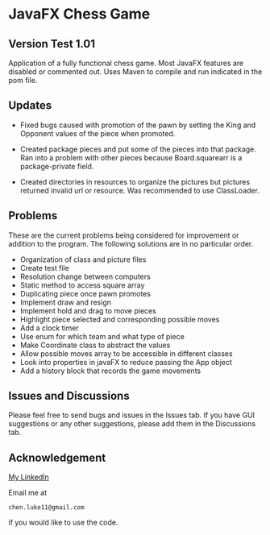 # JavaFX Chess Game

## Version Test 1.01

Application of a fully functional chess game. Most JavaFX features are disabled or commented out. 
Uses Maven to compile and run indicated in the pom file. 

## Updates

* Fixed bugs caused with promotion of the pawn by setting the King and Opponent values of the piece when promoted.
  
* Created package pieces and put some of the pieces into that package. Ran into a problem with other pieces 
  because Board.squarearr is a package-private field. 

* Created directories in resources to organize the pictures but pictures returned invalid url or resource. 
Was recommended to use ClassLoader.

## Problems
These are the current problems being considered for improvement or addition to the program. 
The following solutions are in no particular order.

* Organization of class and picture files
* Create test file
* Resolution change between computers
* Static method to access square array
* Duplicating piece once pawn promotes
* Implement draw and resign
* Implement hold and drag to move pieces
* Highlight piece selected and corresponding possible moves
* Add a clock timer
* Use enum for which team and what type of piece
* Make Coordinate class to abstract the values
* Allow possible moves array to be accessible in different classes
* Look into properties in javaFX to reduce passing the App object
* Add a history block that records the game movements

## Issues and Discussions
Please feel free to send bugs and issues in the Issues tab. If you have GUI suggestions or any other suggestions, 
please add them in the Discussions tab.


## Acknowledgement
[My LinkedIn](https://www.linkedin.com/in/thelukechen/)

Email me at 
```
chen.luke11@gmail.com 
```
if you would like to use the code.
